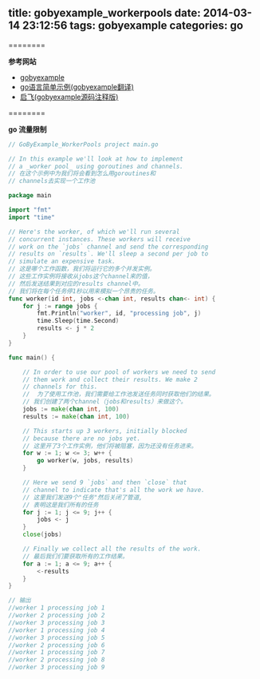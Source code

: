 title: gobyexample_workerpools
date: 2014-03-14 23:12:56
tags: gobyexample
categories: go
---

<!--head-->

========

**参考网站**

* [gobyexample](https://gobyexample.com/ "gobyexample")
* [go语言简单示例(gobyexample翻译)](http://bbs.csdn.net/topics/390557446 "go语言简单示例")
* [启飞(gobyexample源码注释版)](http://qefee.com/tags/gobyexample/ "启飞")

========

**go 流量限制**

<!--more-->

<!--body-->

``` go
// GoByExample_WorkerPools project main.go

// In this example we'll look at how to implement
// a _worker pool_ using goroutines and channels.
// 在这个示例中为我们将会看到怎么用goroutines和
// channels去实现一个工作池

package main

import "fmt"
import "time"

// Here's the worker, of which we'll run several
// concurrent instances. These workers will receive
// work on the `jobs` channel and send the corresponding
// results on `results`. We'll sleep a second per job to
// simulate an expensive task.
// 这是哪个工作函数，我们将运行它的多个并发实例。
// 这些工作实例将接收从jobs这个channel来的值，
// 然后发送结果到对应的results channel中。
// 我们将在每个任务停1秒以用来模拟一个昂贵的任务。
func worker(id int, jobs <-chan int, results chan<- int) {
	for j := range jobs {
		fmt.Println("worker", id, "processing job", j)
		time.Sleep(time.Second)
		results <- j * 2
	}
}

func main() {

	// In order to use our pool of workers we need to send
	// them work and collect their results. We make 2
	// channels for this.
	//  为了使用工作池，我们需要给工作池发送任务同时获取他们的结果。
	// 我们创建了两个channel（jobs和results）来做这个。
	jobs := make(chan int, 100)
	results := make(chan int, 100)

	// This starts up 3 workers, initially blocked
	// because there are no jobs yet.
	// 这里开了3个工作实例，他们将被阻塞，因为还没有任务进来。
	for w := 1; w <= 3; w++ {
		go worker(w, jobs, results)
	}

	// Here we send 9 `jobs` and then `close` that
	// channel to indicate that's all the work we have.
	// 这里我们发送9个"任务"然后关闭了管道,
	// 表明这是我们所有的任务
	for j := 1; j <= 9; j++ {
		jobs <- j
	}
	close(jobs)

	// Finally we collect all the results of the work.
	// 最后我们们要获取所有的工作结果。
	for a := 1; a <= 9; a++ {
		<-results
	}
}

// 输出
//worker 1 processing job 1
//worker 2 processing job 2
//worker 3 processing job 3
//worker 1 processing job 4
//worker 3 processing job 5
//worker 2 processing job 6
//worker 1 processing job 7
//worker 2 processing job 8
//worker 3 processing job 9

```